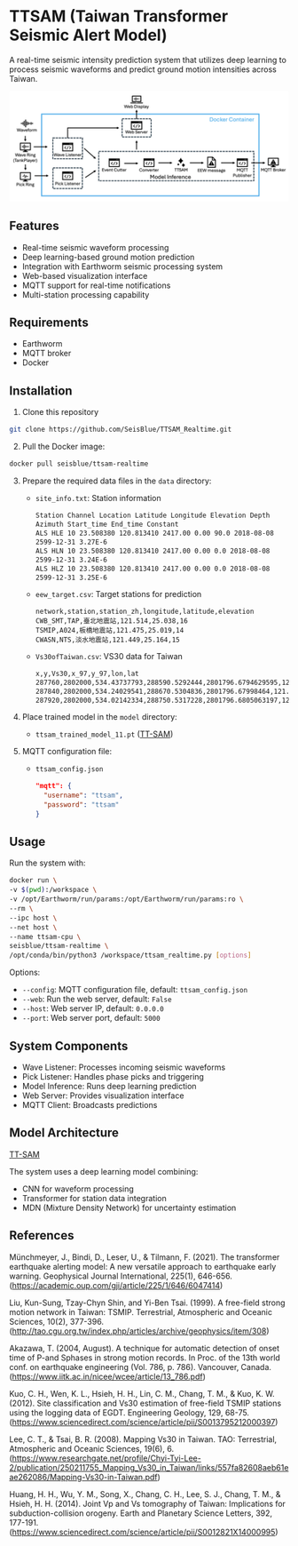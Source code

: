 # TTSAM (Taiwan Transformer Seismic Alert Model)

A real-time seismic intensity prediction system that utilizes deep learning to process seismic waveforms and predict ground motion intensities across Taiwan.

![TTSAM_Realtime_Architecture](TTSAM_Realtime_Architecture.png)

## Features

- Real-time seismic waveform processing
- Deep learning-based ground motion prediction
- Integration with Earthworm seismic processing system
- Web-based visualization interface
- MQTT support for real-time notifications
- Multi-station processing capability

## Requirements

- Earthworm
- MQTT broker
- Docker 

## Installation

1. Clone this repository
```bash
git clone https://github.com/SeisBlue/TTSAM_Realtime.git
```

2. Pull the Docker image:
```bash
docker pull seisblue/ttsam-realtime
```
3. Prepare the required data files in the `data` directory:
    - `site_info.txt`: Station information
      ```
      Station Channel Location Latitude Longitude Elevation Depth Azimuth Start_time End_time Constant 
      ALS HLE 10 23.508380 120.813410 2417.00 0.00 90.0 2018-08-08 2599-12-31 3.27E-6 
      ALS HLN 10 23.508380 120.813410 2417.00 0.00 0.0 2018-08-08 2599-12-31 3.24E-6 
      ALS HLZ 10 23.508380 120.813410 2417.00 0.00 0.0 2018-08-08 2599-12-31 3.25E-6 
      ```
    - `eew_target.csv`: Target stations for prediction
      ```
      network,station,station_zh,longitude,latitude,elevation
      CWB_SMT,TAP,臺北地震站,121.514,25.038,16
      TSMIP,A024,板橋地震站,121.475,25.019,14
      CWASN,NTS,淡水地震站,121.449,25.164,15
      ```
    - `Vs30ofTaiwan.csv`: VS30 data for Taiwan
      ```
      x,y,Vs30,x_97,y_97,lon,lat
      287760,2802000,534.43737793,288590.5292444,2801796.6794629595,121.3833232712489,25.324688719187737
      287840,2802000,534.24029541,288670.5304836,2801796.67998464,121.38411791685077,25.324686654878782
      287920,2802000,534.02142334,288750.5317228,2801796.6805063197,121.38491256236529,25.324684586285322
      ```
4. Place trained model in the `model` directory:
    - `ttsam_trained_model_11.pt` ([TT-SAM](https://github.com/JasonChang0320/TT-SAM))

5. MQTT configuration file:
    - `ttsam_config.json`
       ```json
       "mqtt": {
         "username": "ttsam",
         "password": "ttsam"
       }
        ```
## Usage

Run the system with:

```bash
docker run \
-v $(pwd):/workspace \
-v /opt/Earthworm/run/params:/opt/Earthworm/run/params:ro \
--rm \
--ipc host \
--net host \
--name ttsam-cpu \
seisblue/ttsam-realtime \
/opt/conda/bin/python3 /workspace/ttsam_realtime.py [options]
```

Options:
- `--config`: MQTT configuration file, default: `ttsam_config.json`
- `--web`: Run the web server, default: `False`
- `--host`: Web server IP, default: `0.0.0.0`
- `--port`: Web server port, default: `5000`


## System Components

- Wave Listener: Processes incoming seismic waveforms
- Pick Listener: Handles phase picks and triggering
- Model Inference: Runs deep learning prediction
- Web Server: Provides visualization interface
- MQTT Client: Broadcasts predictions

## Model Architecture

[TT-SAM](https://github.com/JasonChang0320/TT-SAM)

The system uses a deep learning model combining:
- CNN for waveform processing
- Transformer for station data integration
- MDN (Mixture Density Network) for uncertainty estimation

## References
Münchmeyer, J., Bindi, D., Leser, U., & Tilmann, F. (2021). The transformer earthquake
alerting model: A new versatile approach to earthquake early warning. Geophysical Journal
International, 225(1), 646-656.
(https://academic.oup.com/gji/article/225/1/646/6047414)

Liu, Kun-Sung, Tzay-Chyn Shin, and Yi-Ben Tsai. (1999). A free-field strong motion
network in Taiwan: TSMIP. Terrestrial, Atmospheric and Oceanic Sciences, 10(2), 377-396.
(http://tao.cgu.org.tw/index.php/articles/archive/geophysics/item/308)

Akazawa, T. (2004, August). A technique for automatic detection of onset time of P-and Sphases
in strong motion records. In Proc. of the 13th world conf. on earthquake engineering
(Vol. 786, p. 786). Vancouver, Canada.
(https://www.iitk.ac.in/nicee/wcee/article/13_786.pdf)

Kuo, C. H., Wen, K. L., Hsieh, H. H., Lin, C. M., Chang, T. M., & Kuo, K. W. (2012). Site
classification and Vs30 estimation of free-field TSMIP stations using the logging data of
EGDT. Engineering Geology, 129, 68-75.
(https://www.sciencedirect.com/science/article/pii/S0013795212000397)

Lee, C. T., & Tsai, B. R. (2008). Mapping Vs30 in Taiwan. TAO: Terrestrial, Atmospheric
and Oceanic Sciences, 19(6), 6.
(https://www.researchgate.net/profile/Chyi-Tyi-Lee-2/publication/250211755_Mapping_Vs30_in_Taiwan/links/557fa82608aeb61eae262086/Mapping-Vs30-in-Taiwan.pdf)

Huang, H. H., Wu, Y. M., Song, X., Chang, C. H., Lee, S. J., Chang, T. M., & Hsieh, H. H.
(2014). Joint Vp and Vs tomography of Taiwan: Implications for subduction-collision
orogeny. Earth and Planetary Science Letters, 392, 177-191.
(https://www.sciencedirect.com/science/article/pii/S0012821X14000995)